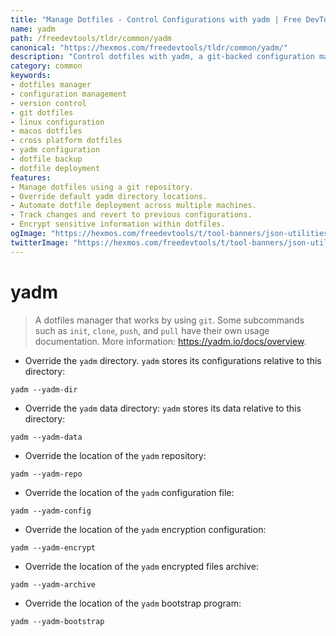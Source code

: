 ```yaml
---
title: "Manage Dotfiles - Control Configurations with yadm | Free DevTools"
name: yadm
path: /freedevtools/tldr/common/yadm
canonical: "https://hexmos.com/freedevtools/tldr/common/yadm/"
description: "Control dotfiles with yadm, a git-backed configuration manager. Easily track, version, and deploy your system settings across multiple machines. Free online tool, no registration required."
category: common
keywords:
- dotfiles manager
- configuration management
- version control
- git dotfiles
- linux configuration
- macos dotfiles
- cross platform dotfiles
- yadm configuration
- dotfile backup
- dotfile deployment
features:
- Manage dotfiles using a git repository.
- Override default yadm directory locations.
- Automate dotfile deployment across multiple machines.
- Track changes and revert to previous configurations.
- Encrypt sensitive information within dotfiles.
ogImage: "https://hexmos.com/freedevtools/t/tool-banners/json-utilities-banner.png"
twitterImage: "https://hexmos.com/freedevtools/t/tool-banners/json-utilities-banner.png"
---
```


# yadm

> A dotfiles manager that works by using `git`.
> Some subcommands such as `init`, `clone`, `push`, and `pull` have their own usage documentation.
> More information: <https://yadm.io/docs/overview>.

- Override the `yadm` directory. `yadm` stores its configurations relative to this directory:

`yadm --yadm-dir`

- Override the `yadm` data directory: `yadm` stores its data relative to this directory:

`yadm --yadm-data`

- Override the location of the `yadm` repository:

`yadm --yadm-repo`

- Override the location of the `yadm` configuration file:

`yadm --yadm-config`

- Override the location of the `yadm` encryption configuration:

`yadm --yadm-encrypt`

- Override the location of the `yadm` encrypted files archive:

`yadm --yadm-archive`

- Override the location of the `yadm` bootstrap program:

`yadm --yadm-bootstrap`
